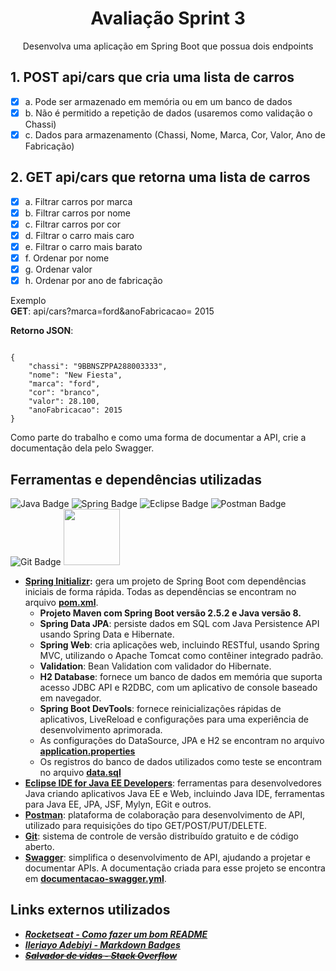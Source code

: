 <h1 align="center">Avaliação Sprint 3</h1>
<p align="center">Desenvolva uma aplicação em Spring Boot que possua dois endpoints</p>

## 1. POST api/cars que cria uma lista de carros
- [X] a. Pode ser armazenado em memória ou em um banco de dados
- [X] b. Não é permitido a repetição de dados (usaremos como validação o Chassi)
- [X] c. Dados para armazenamento (Chassi, Nome, Marca, Cor, Valor, Ano de Fabricação)
## 2. GET api/cars que retorna uma lista de carros
- [X] a. Filtrar carros por marca
- [X] b. Filtrar carros por nome
- [X] c. Filtrar carros por cor
- [X] d. Filtrar o carro mais caro
- [X] e. Filtrar o carro mais barato
- [X] f. Ordenar por nome
- [X] g. Ordenar valor
- [X] h. Ordenar por ano de fabricação

Exemplo<br/>
**GET**: api/cars?marca=ford&anoFabricacao= 2015

**Retorno JSON**:
<pre><code>
{
	"chassi": "9BBNSZPPA288003333",
	"nome": "New Fiesta",
	"marca": "ford",
	"cor": "branco",
	"valor": 28.100,
	"anoFabricacao": 2015
}
</code></pre>

Como parte do trabalho e como uma forma de documentar a API, crie a documentação dela pelo Swagger.

## Ferramentas e dependências utilizadas
![Java Badge](https://img.shields.io/badge/java-%23ED8B00.svg?style=for-the-badge&logo=java&logoColor=white)
![Spring Badge](https://img.shields.io/badge/Spring-6DB33F?style=for-the-badge&logo=spring&logoColor=white)
![Eclipse Badge](https://img.shields.io/badge/Eclipse-2C2255?style=for-the-badge&logo=eclipse&logoColor=white)
![Postman Badge](https://img.shields.io/badge/Postman-FF6C37?style=for-the-badge&logo=Postman&logoColor=white)
![Git Badge](https://img.shields.io/badge/git-%23F05033.svg?style=for-the-badge&logo=git&logoColor=white)
<img src="https://static1.smartbear.co/swagger/media/assets/images/swagger_logo.svg" width="90px;"></img>

- **[Spring Initializr](https://start.spring.io/):** gera um projeto de Spring Boot com dependências iniciais de forma rápida. Todas as dependências se encontram no arquivo **[pom.xml](/pom.xml)**.
  * **Projeto Maven com Spring Boot versão 2.5.2 e Java versão 8.**
  * **Spring Data JPA**: persiste dados em SQL com Java Persistence API usando Spring Data e Hibernate.
  * **Spring Web**: cria aplicações web, incluindo RESTful, usando Spring MVC, utilizando o Apache Tomcat como contêiner integrado padrão.
  * **Validation**: Bean Validation com validador do Hibernate.
  * **H2 Database**: fornece um banco de dados em memória que suporta acesso JDBC API e R2DBC, com um aplicativo de console baseado em navegador.
  * **Spring Boot DevTools**: fornece reinicializações rápidas de aplicativos, LiveReload e configurações para uma experiência de desenvolvimento aprimorada.
  * As configurações do DataSource, JPA e H2 se encontram no arquivo **[application.properties](/src/main/resources/application.properties)**
  * Os registros do banco de dados utilizados como teste se encontram no arquivo **[data.sql](/src/main/resources/data.sql)**
- **[Eclipse IDE for Java EE Developers](https://www.eclipse.org/downloads/packages/release/kepler/sr2/eclipse-ide-java-ee-developers)**: ferramentas para desenvolvedores Java criando aplicativos Java EE e Web, incluindo Java IDE, ferramentas para Java EE, JPA, JSF, Mylyn, EGit e outros.
- **[Postman](https://www.postman.com/)**: plataforma de colaboração para desenvolvimento de API, utilizado para requisições do tipo GET/POST/PUT/DELETE.
- **[Git](https://git-scm.com/)**: sistema de controle de versão distribuído gratuito e de código aberto.
- **[Swagger](https://swagger.io/)**: simplifica o desenvolvimento de API, ajudando a projetar e documentar APIs. A documentação criada para esse projeto se encontra em **[documentacao-swagger.yml](/documentacao-swagger.yml)**.

## Links externos utilizados
* ***[Rocketseat - Como fazer um bom README](https://blog.rocketseat.com.br/como-fazer-um-bom-readme/)***
* ***[Ileriayo Adebiyi - Markdown Badges](https://github.com/Ileriayo/markdown-badges)***
* <strike>***[Salvador de vidas - Stack Overflow](https://stackoverflow.com/)***</strike>
